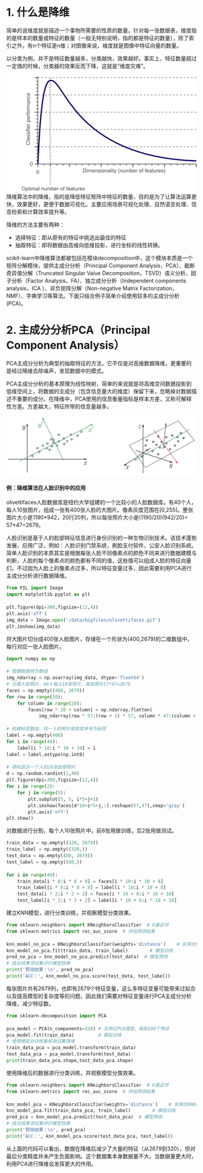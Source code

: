 # 1. 什么是降维

简单的说维度就是描述一个事物所需要的性质的数量。针对每一张数据表，维度指的是样本的数量或特征的数量（一般无特别说明，指的都是特征的数量），除了索引之外，有n个特征是n维；对图像来说，维度就是图像中特征向量的数量。

以分类为例，并不是特征数量越多，分类越快，效果越好。事实上，特征数量超过一定值的时候，分类器的效果反而下降，这就是“维度灾难”。
![](./数据集/image%20(16).png)
降维算法中的降维，指的是降低特征矩阵中特征的数量，目的是为了让算法运算更快，效果更好，更便于数据可视化。主要应用场景可视化处理、自然语言处理、信息检索和计算效率提升等。

降维的方法主要有两种：
* 选择特征：即从原有的特征中挑选出最佳的特征
* 抽取特征：即将数据由高维向低维投影，进行坐标的线性转换。

scikit-learn中降维算法都被包括在模块decomposition中，这个模块本质是一个矩阵分解模块，提供主成分分析（Principal Component Analysis，PCA）、截断奇异值分解（Truncated Singular Value Decomposition，TSVD）语义分析、因子分析（Factor Analysis，FA）、独立成分分析（Independent components analysis，ICA ）、非负矩阵分解（Non-negative Matrix Factorization，NMF）、字典学习等算法。下面只结合例子简单介绍使用较多的主成分分析(PCA)。

# 2. 主成分分析PCA（Principal Component Analysis）

PCA主成分分析为典型的抽取特征的方法，它不仅是对高维数据降维，更重要的是经过降维去除噪声，发现数据中的模式。

PCA主成分分析的基本原理为线性映射，简单的来说就是将高维空间数据投影到低维空间上，将数据的主成分（包含信息量大的维度）保留下来，忽略掉对数据描述不重要的成分。在降维中，PCA使用的信息衡量指标是样本方差，又称可解释性方差。方差越大，特征所带的信息量越多。

![](./数据集/image%20(17).png)


#### 例：降维算法在人脸识别中的应用

olivettifaces人脸数据库是纽约大学组建的一个比较小的人脸数据库。有40个人，每人10张图片，组成一张有400张人脸的大图片。像素灰度范围在\[0,255\]。整张图片大小是1190\*942，20行20列，所以每张照片大小是(1190/20)(942/20)= 57\*47=2679。

人脸识别是基于人的脸部特征信息进行身份识别的一种生物识别技术。该技术蓬勃发展，应用广泛，例如：人脸识别门禁系统，刷脸支付软件，公安人脸识别系统。简单人脸识别的本质其实是根据每张人脸不同像素点的颜色不同来进行数据建模与判断，人脸的每个像素点的颜色都有不同的值，这些值可以组成人脸的特征向量们，不过因为人脸上的像素点过多，所以特征变量过多，因此需要利用PCA进行主成分分析进行数据降维。


```python
from PIL import Image
import matplotlib.pyplot as plt

plt.figure(dpi=300,figsize=(12,4))
plt.axis('off')
img_data = Image.open('/data/bigfiles/olivettifaces.gif')
plt.imshow(img_data)
```

将大图片切分成400张人脸图片，存储在一个形状为(400,2679)的二维数组中，每行对应一张人脸图片。


```python
import numpy as np

# 图像数据转为数组
img_ndarray = np.asarray(img_data, dtype='float64')
# 分离人脸照片，40人每人10张照片，每张照片57*47=2679
faces = np.empty((400, 2679))
for row in range(20):
    for column in range(20):
        faces[row * 20 + column] = np.ndarray.flatten(
            img_ndarray[row * 57:(row + 1) * 57, column * 47:(column + 1) * 47])

# 构建标签数组，同一人的照片使用其序号为标签
label = np.empty(400)
for i in range(40):
    label[i * 10:i * 10 + 10] = i
label = label.astype(np.int8)

# 随机显示一个人的10张脸部照片
d = np.random.randint(1,40)
plt.figure(dpi=300,figsize=(12,4))
for i in range(2):
    for j in range(5):
        plt.subplot(5, 5, i*5+j+1)
        plt.imshow(faces[d*10+i*5+j,:].reshape(57,47),cmap='gray')
        plt.axis('off')
plt.show()
```

对数据进行分割，每个人10张照片中，前8张用做训练，后2张用做测试。


```python
train_data = np.empty((320, 2679))
train_label = np.empty((320,))
test_data = np.empty((80, 2679))
test_label = np.empty((80,))

for i in range(40):
    train_data[i * 8:i * 8 + 8] = faces[i * 10:i * 10 + 8]
    train_label[i * 8:i * 8 + 8] = label[i * 10:i * 10 + 8]
    test_data[i * 2:i * 2 + 2] = faces[i * 10 + 8:i * 10 + 10]
    test_label[i * 2:i * 2 + 2] = label[i * 10 + 8:i * 10 + 10]
```

建立KNN模型，进行分类训练，并观察模型分类效果。


```python
from sklearn.neighbors import KNeighborsClassifier  # K最近邻
from sklearn.metrics import roc_auc_score  # 评估预测结果

knn_model_no_pca = KNeighborsClassifier(weights='distance')    # 实例化KNN模型
knn_model_no_pca.fit(train_data, train_label)        # 模型训练
pred_no_pca = knn_model_no_pca.predict(test_data)  # 模型预测
# 结合结果测试集评价模型效果
print('预测结果：\n', pred_no_pca)
print('ACC：', knn_model_no_pca.score(test_data, test_label))
```

每张图片共有2679列，也即有2679个特征变量，这么多特征变量可能带来过拟合以及提高模型的复杂度等的问题，因此我们需要对特征变量进行PCA主成分分析降维，减少特征数。


```python
from sklearn.decomposition import PCA

pca_model = PCA(n_components=320) # 实例化PCA模型，降到100个特征
pca_model.fit(train_data)         # 模型训练
# 使用模型对训练集和测试集降维
train_data_pca = pca_model.transform(train_data)
test_data_pca = pca_model.transform(test_data)
print(train_data_pca.shape,test_data_pca.shape)
```

使用降维后的数据进行分类训练，并观察模型分类效果。


```python
from sklearn.neighbors import KNeighborsClassifier  # K最近邻
from sklearn.metrics import roc_auc_score  # 评估预测结果

knn_model_pca = KNeighborsClassifier(weights='distance')    # 实例化KNN模型
knn_model_pca.fit(train_data_pca, train_label)        # 模型训练
pred_pca = knn_model_pca.predict(test_data_pca)  # 模型预测
# 结合结果测试集评价模型效果
print('预测结果：\n', pred_pca)
print('ACC：', knn_model_pca.score(test_data_pca, test_label))
```

从上面的代码可以看出，数据在降维后减少了大量的特征（从2679到320），但对最后分类精度并未产生负面影响。这个数据集本身数据量不大，当数据量更大时，利用PCA进行降维会发挥更大的作用。

